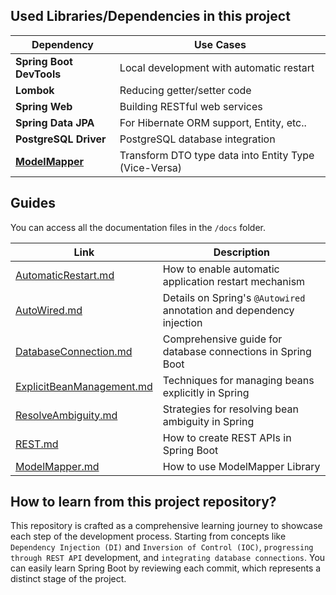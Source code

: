 
## Used Libraries/Dependencies in this project
| **Dependency**           | **Use Cases**                                         |
|--------------------------|-------------------------------------------------------|
| **Spring Boot DevTools** | Local development with automatic restart              |
| **Lombok**               | Reducing getter/setter code                           |
| **Spring Web**           | Building RESTful web services                         |
| **Spring Data JPA**      | For Hibernate ORM support, Entity, etc..              |
| **PostgreSQL Driver**    | PostgreSQL database integration                       |
| **[ModelMapper](https://modelmapper.org/)**      | Transform DTO type data into Entity Type (Vice-Versa) |

## Guides
You can access all the documentation files in the `/docs` folder.

| **Link**                                                      | **Description**                                                     |
|---------------------------------------------------------------|---------------------------------------------------------------------|
| [AutomaticRestart.md](./docs/AutomaticRestart.md)             | How to enable automatic application restart mechanism               |
| [AutoWired.md](./docs/AutoWired.md)                           | Details on Spring's `@Autowired` annotation and dependency injection |
| [DatabaseConnection.md](./docs/DatabaseConnection.md)         | Comprehensive guide for database connections in Spring Boot         |
| [ExplicitBeanManagement.md](./docs/ExplicitBeanManagement.md) | Techniques for managing beans explicitly in Spring                  |
| [ResolveAmbiguity.md](./docs/ResolveAmbiguity.md)             | Strategies for resolving bean ambiguity in Spring                   |
| [REST.md](./docs/REST.md)                                     | How to create REST APIs in Spring Boot                              |
| [ModelMapper.md](./docs/ModelMapper.md)                       | How to use ModelMapper Library                                      |


## How to learn from this project repository?
This repository is crafted as a comprehensive learning journey to showcase each step of the development process. Starting from concepts like `Dependency Injection (DI)` and `Inversion of Control (IOC)`, `progressing through REST API` development, and `integrating database connections`. You can easily learn Spring Boot by reviewing each commit, which represents a distinct stage of the project.